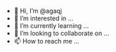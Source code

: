 - 👋 Hi, I’m @agaqj
- 👀 I’m interested in ...
- 🌱 I’m currently learning ...
- 💞️ I’m looking to collaborate on ...
- 📫 How to reach me ...

<!---
agaqj/agaqj is a ✨ special ✨ repository because its `README.md` (this file) appears on your GitHub profile.
You can click the Preview link to take a look at your changes.
--->
